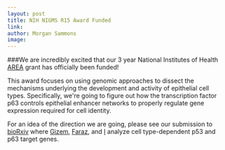 ```yaml
---
layout: post
title: NIH NIGMS R15 Award Funded
link: 
author: Morgan Sammons
image: 
---
```




###We are incredibly excited that our 3 year National Institutes of Health [AREA](https://area.nih.gov/) grant has officially been funded!

This award focuses on using genomic approaches to dissect the mechanisms underlying the development and activity of epithelial cell types. Specifically, we're going to figure out how the transcription factor p63 controls epithelial enhancer networks to properly regulate gene expression required for cell identity. 

For an idea of the direction we are going, please see our submission to [bioRxiv](papers/karsliuzunbas-bioRxiv/) where [Gizem](team/gizem-karsliuzunbas), [Faraz](team/faraz-ahmed), and [I](team/morgan-sammons) analyze cell type-dependent p53 and p63 target genes. 